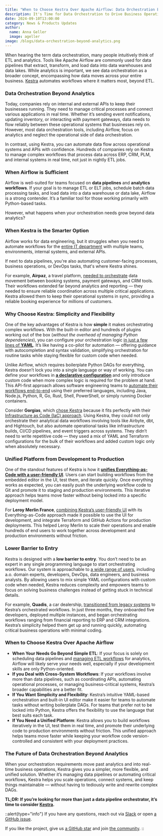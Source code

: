 ```yaml
---
title: "When to Choose Kestra Over Apache Airflow: Data Orchestration Beyond Analytics and ETL"
description: It's Time for Data Orchestration to Drive Business Operations, Not Just Analytics
date: 2024-09-10T13:00:00
category: News & Products Updates
author:
  name: Anna Geller
  image: ageller
image: /blogs/data-orchestration-beyond-analytics.png
---
```



When hearing the term data orchestration, many people intuitively think of ETL and analytics. Tools like Apache Airflow are commonly used for data pipelines that extract, transform, and load data into data warehouses and data lakes. While analytics is important, we see data orchestration as a broader concept, encompassing how data moves across your entire business. [Kestra](https://github.com/kestra-io/kestra) automates workflows where it matters most, beyond ETL.

### Data Orchestration Beyond Analytics

Today, companies rely on internal and external APIs to keep their businesses running. They need to manage critical processes and connect various applications in real time. Whether it’s sending event notifications, updating inventory, or interacting with payment gateways, data needs to flow reliably between these operational systems that businesses rely on. However, most data orchestration tools, including Airflow, focus on analytics and neglect the operational side of data orchestration.

In contrast, using Kestra, you can automate data flow across operational systems and APIs with confidence. Hundreds of companies rely on Kestra to manage complex workflows that process data across ERP, CRM, PLM, and internal systems in real time, not just in nightly ETL jobs.

### When Airflow is Sufficient

Airflow is well-suited for teams focused on **data pipelines** and **analytics workflows**. If your goal is to manage ETL or ELT jobs, schedule batch data processing tasks, and load data into a data warehouse or data lake, Airflow is a strong contender. It’s a familiar tool for those working primarily with Python-based tasks.

However, what happens when your orchestration needs grow beyond data analytics?

### When Kestra is the Smarter Option

Airflow works for data engineering, but it struggles when you need to automate workflows for the [entire IT department](https://kestra.io/blogs/2023-12-14-orchestration-problems-and-complexity) with multiple teams, environments, internal systems, and external APIs.

If next to data pipelines, you're also automating customer-facing processes, business operations, or DevOps tasks, that's where Kestra shines.

For example, **Airpaz**, a travel platform, [needed to orchestrate](https://kestra.io/use-cases/stories/5-airpaz-optimizes-travel-data-workflows-with-kestra) data movement between booking systems, payment gateways, and CRM tools. Their workflows extended far beyond analytics and reporting — they needed to ensure reliable coordination across multiple critical applications. Kestra allowed them to keep their operational systems in sync, providing a reliable booking experience for millions of customers.

### Why Choose Kestra: Simplicity and Flexibility

One of the key advantages of Kestra is how **simple** it makes orchestrating complex workflows. With the built-in editor and hundreds of plugins working out of the box (*without the overhead of managing Python dependencies*), you can configure your orchestration logic [in just a few lines of **YAML**](https://kestra.io/blogs/2023-12-01-yaml-pitfalls). It’s like having a co-pilot for automation — offering guidance with autocompletion and syntax validation, simplifying orchestration for routine tasks while staying flexible for custom code when needed.

Unlike Airflow, which requires boilerplate Python DAGs for everything, Kestra doesn’t lock you into a single language or way of working. You can define your workflows in [**a declarative configuration**](https://kestra.io/blogs/2023-11-27-yaml-crashcourse) and only introduce custom code when more complex logic is required for the problem at hand. This API-first approach allows software engineering teams to [automate their workflows end-to-end](https://kestra.io/blogs/2023-06-26-end-to-end-data-orchestration) using their preferred languages, including Java, Node.js, Python, R, Go, Rust, Shell, PowerShell, or simply running Docker containers.

Consider **Gorgias**, which [chose Kestra](https://kestra.io/use-cases/stories/13-gorgias-using-declarative-data-engineering-orchestration-with-kestra) because it fits perfectly with their [Infrastructure as Code (IaC) approach](https://kestra.io/blogs/2024-01-16-gorgias). Using Kestra, they could not only orchestrate their analytical data workflows involving tools like Airbyte, dbt, and Hightouch, but also automate operational tasks like infrastructure builds, CI/CD pipelines, and event triggers across systems. They didn’t need to write repetitive code — they used a mix of YAML and Terraform configurations for the bulk of their workflows and added custom logic only when absolutely necessary.

### Unified Platform from Development to Production

One of the standout features of Kestra is how it [**unifies Everything-as-Code with a user-friendly UI**](https://kestra.io/blogs/2023-12-14-orchestration-problems-and-complexity). Users can start building workflows from the embedded editor in the UI, test them, and iterate quickly. Once everything works as expected, you can easily push the underlying workflow code to Git and promote it to staging and production environments. This iterative approach helps teams move faster without being locked into a specific deployment model.

For **Leroy Merlin France**, [combining Kestra’s user-friendly UI](https://kestra.io/use-cases/stories/14-achieving-agility-and-efficiency-in-data-architecture-with-kestra) with its Everything-as-Code approach made it possible to use the UI for development, and integrate Terraform and GitHub Actions for production deployments. This helped Leroy Merlin to scale their operations and enable hundreds of end users to work together across development and production environments without friction.

### Lower Barrier to Entry

Kestra is designed with a **low barrier to entry**. You don’t need to be an expert in any single programming language to start orchestrating workflows. Our system is approachable to [a wide range of users](https://kestra.io/blogs/2023-07-12-your-private-app-store-for-data-pipelines), including a.o. domain experts, developers, DevOps, data engineers, and business analysts. By allowing users to mix simple YAML configurations with custom code when needed, Kestra reduces complexity and empowers teams to focus on solving business challenges instead of getting stuck in technical details.

For example, **Quadis**, a car dealership, [transitioned from legacy systems](https://kestra.io/use-cases/stories/4-quadis-drives-innovation:-transforming-car-retail-operations-with-kestra) to Kestra’s orchestrated workflows. In just three months, they onboarded five developers, deployed multiple instances, and began orchestrating workflows ranging from financial reporting to ERP and CRM integrations. Kestra’s simplicity helped them get up and running quickly, automating critical business operations with minimal coding.

### When to Choose Kestra Over Apache Airflow

- **When Your Needs Go Beyond Simple ETL**: If your focus is solely on scheduling data pipelines and [managing ETL workflows](https://kestra.io/blogs/2023-10-11-why-ingestion-will-never-be-solved) for analytics, Airflow will likely serve your needs well, especially if your development skills are only Python-oriented.
- **If you Deal with Cross-System Workflows**: If your workflows involve more than data pipelines, such as coordinating APIs, automating operational processes, or managing business-critical systems, Kestra’s broader capabilities are a better fit.
- **If You Want Simplicity and Flexibility**: Kestra’s intuitive YAML-based orchestration and built-in UI editor make it easier for teams to automate tasks without writing boilerplate DAGs. For teams that prefer not to be locked into Python, Kestra offers the flexibility to use the language that best suits each task.
- **If You Need a Unified Platform**: Kestra allows you to build workflows iteratively in the UI, test them in real time, and promote their underlying code to production environments without friction. This unified approach helps teams move faster while keeping your workflow code version-controlled and consistent with your deployment practices.

### The Future of Data Orchestration Beyond Analytics

When your orchestration requirements move past analytics and into real-time business operations, Kestra gives you a simpler, more flexible, and unified solution. Whether it’s managing data pipelines or automating critical workflows, Kestra helps you scale operations, connect systems, and keep things maintainable — without having to tediously write and rewrite complex DAGs.

**TL;DR: If you’re looking for more than just a data pipeline orchestrator, it’s time to consider [Kestra](https://github.com/kestra-io/kestra).**

::alert{type="info"}
If you have any questions, reach out via [Slack](https://kestra.io/slack) or open [a GitHub issue](https://github.com/kestra-io/kestra).

If you like the project, give us [a GitHub star](https://github.com/kestra-io/kestra) and join [the community](https://kestra.io/slack).
::
